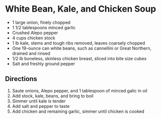 # White Bean, Kale, and Chicken Soup

- 1 large onion, finely chopped
- 1 1/2 tablespoons minced garlic
- Crushed Alepo pepper
- 4 cups chicken stock
- 1 lb kale, stems and tough ribs removed, leaves coarsely chopped
- One 19-ounce can white beans, such as cannellini or Great Northern, drained and rinsed
- 1/2 lb boneless, skinless chicken breast, sliced into bite size cubes
- Salt and freshly ground pepper

## Directions

1. Saute onions, Alepo pepper, and 1 tablespoon of minced galic in oil
1. Add stock, kale, beans, and bring to boil
1. Simmer until kale is tender
1. Add salt and pepper to taste
1. Add chicken and remaining garlic, simmer until chicken is cooked
